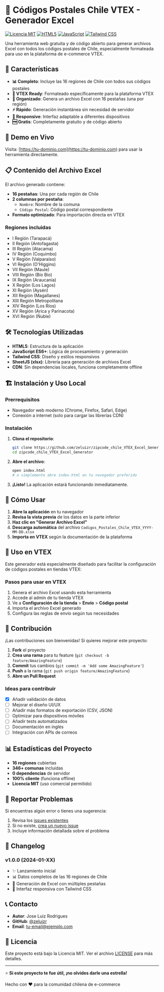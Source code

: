 # 📮 Códigos Postales Chile VTEX - Generador Excel

[![Licencia MIT](https://img.shields.io/badge/License-MIT-yellow.svg)](https://opensource.org/licenses/MIT)
[![HTML5](https://img.shields.io/badge/HTML5-E34F26?style=flat&logo=html5&logoColor=white)](https://developer.mozilla.org/en-US/docs/Web/HTML)
[![JavaScript](https://img.shields.io/badge/JavaScript-F7DF1E?style=flat&logo=javascript&logoColor=black)](https://developer.mozilla.org/en-US/docs/Web/JavaScript)
[![Tailwind CSS](https://img.shields.io/badge/Tailwind_CSS-38B2AC?style=flat&logo=tailwind-css&logoColor=white)](https://tailwindcss.com/)

Una herramienta web gratuita y de código abierto para generar archivos Excel con todos los códigos postales de Chile, especialmente formateada para uso en la plataforma de e-commerce VTEX.

## 🎯 Características

- **📊 Completo**: Incluye las 16 regiones de Chile con todos sus códigos postales
- **🏢 VTEX Ready**: Formateado específicamente para la plataforma VTEX
- **📁 Organizado**: Genera un archivo Excel con 16 pestañas (una por región)
- **⚡ Rápido**: Generación instantánea sin necesidad de servidor
- **📱 Responsive**: Interfaz adaptable a diferentes dispositivos
- **🆓 Gratis**: Completamente gratuito y de código abierto

## 🚀 Demo en Vivo

Visita: [https://tu-dominio.com](https://tu-dominio.com) para usar la herramienta directamente.

## 📋 Contenido del Archivo Excel

El archivo generado contiene:

- **16 pestañas**: Una por cada región de Chile
- **2 columnas por pestaña**:
  - `Nombre`: Nombre de la comuna
  - `Código Postal`: Código postal correspondiente
- **Formato optimizado**: Para importación directa en VTEX

### Regiones incluidas

- I Región (Tarapacá)
- II Región (Antofagasta)
- III Región (Atacama)
- IV Región (Coquimbo)
- V Región (Valparaíso)
- VI Región (O'Higgins)
- VII Región (Maule)
- VIII Región (Bío Bío)
- IX Región (Araucanía)
- X Región (Los Lagos)
- XI Región (Aysén)
- XII Región (Magallanes)
- XIII Región Metropolitana
- XIV Región (Los Ríos)
- XV Región (Arica y Parinacota)
- XVI Región (Ñuble)

## 🛠️ Tecnologías Utilizadas

- **HTML5**: Estructura de la aplicación
- **JavaScript ES6+**: Lógica de procesamiento y generación
- **Tailwind CSS**: Diseño y estilos responsivos
- **SheetJS (xlsx)**: Librería para generación de archivos Excel
- **CDN**: Sin dependencias locales, funciona completamente offline

## 🏗️ Instalación y Uso Local

### Prerrequisitos

- Navegador web moderno (Chrome, Firefox, Safari, Edge)
- Conexión a internet (solo para cargar las librerías CDN)

### Instalación

1. **Clona el repositorio**:

   ```bash
   git clone https://github.com/zeluizr/zipcode_chile_VTEX_Excel_Generator.git
   cd zipcode_chile_VTEX_Excel_Generator
   ```

2. **Abre el archivo**:

   ```bash
   open index.html
   # o simplemente abre index.html en tu navegador preferido
   ```

3. **¡Listo!** La aplicación estará funcionando inmediatamente.

## 📖 Cómo Usar

1. **Abre la aplicación** en tu navegador
2. **Revisa la vista previa** de los datos en la parte inferior
3. **Haz clic en "Generar Archivo Excel"**
4. **Descarga automática** del archivo `Codigos_Postales_Chile_VTEX_YYYY-MM-DD.xlsx`
5. **Importa en VTEX** según la documentación de la plataforma

## 🎯 Uso en VTEX

Este generador está especialmente diseñado para facilitar la configuración de códigos postales en tiendas VTEX:

### Pasos para usar en VTEX

1. Genera el archivo Excel usando esta herramienta
2. Accede al admin de tu tienda VTEX
3. Ve a **Configuración de la tienda** > **Envío** > **Código postal**
4. Importa el archivo Excel generado
5. Configura las reglas de envío según tus necesidades

## 🤝 Contribución

¡Las contribuciones son bienvenidas! Si quieres mejorar este proyecto:

1. **Fork** el proyecto
2. **Crea una rama** para tu feature (`git checkout -b feature/AmazingFeature`)
3. **Commit** tus cambios (`git commit -m 'Add some AmazingFeature'`)
4. **Push** a la rama (`git push origin feature/AmazingFeature`)
5. **Abre un Pull Request**

### Ideas para contribuir

- [X] Añadir validación de datos
- [ ] Mejorar el diseño UI/UX
- [ ] Añadir más formatos de exportación (CSV, JSON)
- [ ] Optimizar para dispositivos móviles
- [ ] Añadir tests automatizados
- [ ] Documentación en inglés
- [ ] Integración con APIs de correos

## 📊 Estadísticas del Proyecto

- **16 regiones** cubiertas
- **346+ comunas** incluidas
- **0 dependencias** de servidor
- **100% cliente** (funciona offline)
- **Licencia MIT** (uso comercial permitido)

## 🐛 Reportar Problemas

Si encuentras algún error o tienes una sugerencia:

1. Revisa los [issues existentes](https://github.com/zeluizr/zipcode_chile_VTEX_Excel_Generator/issues)
2. Si no existe, [crea un nuevo issue](https://github.com/zeluizr/zipcode_chile_VTEX_Excel_Generator/issues/new)
3. Incluye información detallada sobre el problema

## 📝 Changelog

### v1.0.0 (2024-01-XX)

- ✨ Lanzamiento inicial
- 📊 Datos completos de las 16 regiones de Chile
- 📁 Generación de Excel con múltiples pestañas
- 🎨 Interfaz responsiva con Tailwind CSS

## 📞 Contacto

- **Autor**: Jose Luiz Rodrigues
- **GitHub**: [@zeluizr](https://github.com/zeluizr)
- **Email**: [tu-email@ejemplo.com](mailto:tu-email@ejemplo.com)

## 📄 Licencia

Este proyecto está bajo la Licencia MIT. Ver el archivo [LICENSE](LICENSE) para más detalles.

---

⭐ **Si este proyecto te fue útil, ¡no olvides darle una estrella!**

Hecho con ❤️ para la comunidad chilena de e-commerce
